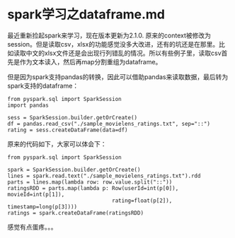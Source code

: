 spark学习之dataframe.md
===================================
最近重新捡起spark来学习，现在版本更新为2.1.0. 原来的context被修改为session。但是读取csv，xlsx的功能感觉没多大改进，还有的坑还是在那里。比如读取中文的xlsx文件还是会出现行列错乱的情况。所以有些例子里，读取csv首先是作为文本读入，然后再map分割重组为dataframe。

但是因为spark支持pandas的转换，因此可以借助pandas来读取数据，最后转为spark支持的dataframe：

    from pyspark.sql import SparkSession
    import pandas

    sess = SparkSession.builder.getOrCreate()
    df = pandas.read_csv("./sample_movielens_ratings.txt", sep="::")
    rating = sess.createDataFrame(data=df)

原来的代码如下，大家可以体会下：

    from pyspark.sql import SparkSession

    spark = SparkSession.builder.getOrCreate()
    lines = spark.read.text("./sample_movielens_ratings.txt").rdd
    parts = lines.map(lambda row: row.value.split("::"))
    ratingsRDD = parts.map(lambda p: Row(userId=int(p[0]), movieId=int(p[1]),
                                     rating=float(p[2]), timestamp=long(p[3])))
    ratings = spark.createDataFrame(ratingsRDD)

感觉有点蛋疼。。。
    
    
    
    
    

